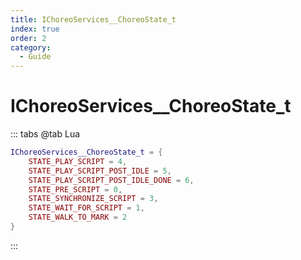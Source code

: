 ```yaml
---
title: IChoreoServices__ChoreoState_t
index: true
order: 2
category:
  - Guide
---
```


# IChoreoServices__ChoreoState_t
::: tabs
@tab Lua
```lua
IChoreoServices__ChoreoState_t = {
    STATE_PLAY_SCRIPT = 4,
    STATE_PLAY_SCRIPT_POST_IDLE = 5,
    STATE_PLAY_SCRIPT_POST_IDLE_DONE = 6,
    STATE_PRE_SCRIPT = 0,
    STATE_SYNCHRONIZE_SCRIPT = 3,
    STATE_WAIT_FOR_SCRIPT = 1,
    STATE_WALK_TO_MARK = 2
}
```
:::